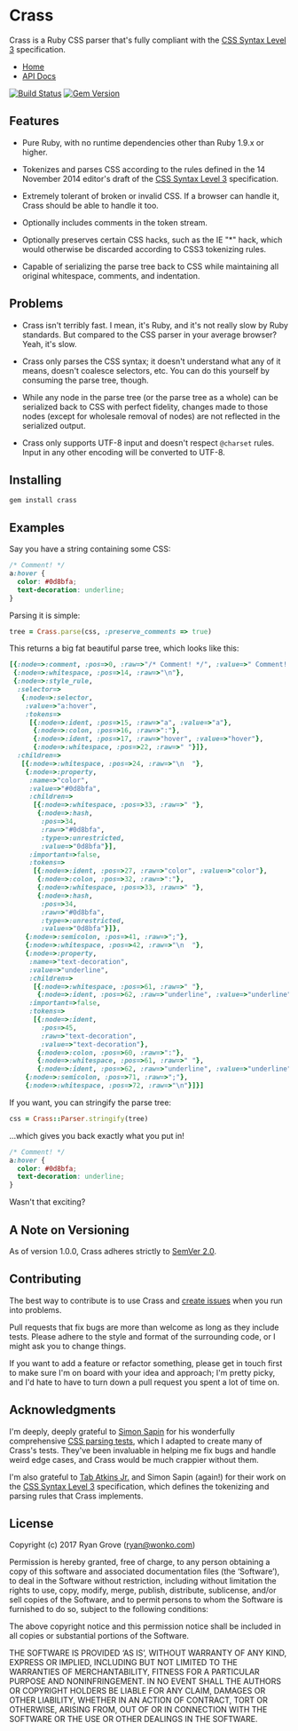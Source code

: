 Crass
=====

Crass is a Ruby CSS parser that's fully compliant with the
[CSS Syntax Level 3][css] specification.

* [Home](https://github.com/rgrove/crass/)
* [API Docs](http://rubydoc.info/github/rgrove/crass/master)

[![Build Status](https://travis-ci.org/rgrove/crass.svg?branch=master)](https://travis-ci.org/rgrove/crass)
[![Gem Version](https://badge.fury.io/rb/crass.svg)](http://badge.fury.io/rb/crass)

Features
--------

* Pure Ruby, with no runtime dependencies other than Ruby 1.9.x or higher.

* Tokenizes and parses CSS according to the rules defined in the 14 November
  2014 editor's draft of the [CSS Syntax Level 3][css] specification.

* Extremely tolerant of broken or invalid CSS. If a browser can handle it, Crass
  should be able to handle it too.

* Optionally includes comments in the token stream.

* Optionally preserves certain CSS hacks, such as the IE "*" hack, which would
  otherwise be discarded according to CSS3 tokenizing rules.

* Capable of serializing the parse tree back to CSS while maintaining all
  original whitespace, comments, and indentation.

[css]: http://dev.w3.org/csswg/css-syntax/

Problems
--------

* Crass isn't terribly fast. I mean, it's Ruby, and it's not really slow by Ruby
  standards. But compared to the CSS parser in your average browser? Yeah, it's
  slow.

* Crass only parses the CSS syntax; it doesn't understand what any of it means,
  doesn't coalesce selectors, etc. You can do this yourself by consuming the
  parse tree, though.

* While any node in the parse tree (or the parse tree as a whole) can be
  serialized back to CSS with perfect fidelity, changes made to those nodes
  (except for wholesale removal of nodes) are not reflected in the serialized
  output.

* Crass only supports UTF-8 input and doesn't respect `@charset` rules. Input in
  any other encoding will be converted to UTF-8.

Installing
----------

```
gem install crass
```

Examples
--------

Say you have a string containing some CSS:

```css
/* Comment! */
a:hover {
  color: #0d8bfa;
  text-decoration: underline;
}
```

Parsing it is simple:

```ruby
tree = Crass.parse(css, :preserve_comments => true)
```

This returns a big fat beautiful parse tree, which looks like this:

```ruby
[{:node=>:comment, :pos=>0, :raw=>"/* Comment! */", :value=>" Comment! "},
 {:node=>:whitespace, :pos=>14, :raw=>"\n"},
 {:node=>:style_rule,
  :selector=>
   {:node=>:selector,
    :value=>"a:hover",
    :tokens=>
     [{:node=>:ident, :pos=>15, :raw=>"a", :value=>"a"},
      {:node=>:colon, :pos=>16, :raw=>":"},
      {:node=>:ident, :pos=>17, :raw=>"hover", :value=>"hover"},
      {:node=>:whitespace, :pos=>22, :raw=>" "}]},
  :children=>
   [{:node=>:whitespace, :pos=>24, :raw=>"\n  "},
    {:node=>:property,
     :name=>"color",
     :value=>"#0d8bfa",
     :children=>
      [{:node=>:whitespace, :pos=>33, :raw=>" "},
       {:node=>:hash,
        :pos=>34,
        :raw=>"#0d8bfa",
        :type=>:unrestricted,
        :value=>"0d8bfa"}],
     :important=>false,
     :tokens=>
      [{:node=>:ident, :pos=>27, :raw=>"color", :value=>"color"},
       {:node=>:colon, :pos=>32, :raw=>":"},
       {:node=>:whitespace, :pos=>33, :raw=>" "},
       {:node=>:hash,
        :pos=>34,
        :raw=>"#0d8bfa",
        :type=>:unrestricted,
        :value=>"0d8bfa"}]},
    {:node=>:semicolon, :pos=>41, :raw=>";"},
    {:node=>:whitespace, :pos=>42, :raw=>"\n  "},
    {:node=>:property,
     :name=>"text-decoration",
     :value=>"underline",
     :children=>
      [{:node=>:whitespace, :pos=>61, :raw=>" "},
       {:node=>:ident, :pos=>62, :raw=>"underline", :value=>"underline"}],
     :important=>false,
     :tokens=>
      [{:node=>:ident,
        :pos=>45,
        :raw=>"text-decoration",
        :value=>"text-decoration"},
       {:node=>:colon, :pos=>60, :raw=>":"},
       {:node=>:whitespace, :pos=>61, :raw=>" "},
       {:node=>:ident, :pos=>62, :raw=>"underline", :value=>"underline"}]},
    {:node=>:semicolon, :pos=>71, :raw=>";"},
    {:node=>:whitespace, :pos=>72, :raw=>"\n"}]}]
```

If you want, you can stringify the parse tree:

```ruby
css = Crass::Parser.stringify(tree)
```

...which gives you back exactly what you put in!

```css
/* Comment! */
a:hover {
  color: #0d8bfa;
  text-decoration: underline;
}
```

Wasn't that exciting?

A Note on Versioning
--------------------

As of version 1.0.0, Crass adheres strictly to [SemVer 2.0][semver].

[semver]:http://semver.org/spec/v2.0.0.html

Contributing
------------

The best way to contribute is to use Crass and [create issues][issue] when you
run into problems.

Pull requests that fix bugs are more than welcome as long as they include tests.
Please adhere to the style and format of the surrounding code, or I might ask
you to change things.

If you want to add a feature or refactor something, please get in touch first to
make sure I'm on board with your idea and approach; I'm pretty picky, and I'd
hate to have to turn down a pull request you spent a lot of time on.

[issue]: https://github.com/rgrove/crass/issues/new

Acknowledgments
---------------

I'm deeply, deeply grateful to [Simon Sapin][simon] for his wonderfully
comprehensive [CSS parsing tests][css-tests], which I adapted to create many of
Crass's tests. They've been invaluable in helping me fix bugs and handle weird
edge cases, and Crass would be much crappier without them.

I'm also grateful to [Tab Atkins Jr.][tab] and Simon Sapin (again!) for their
work on the [CSS Syntax Level 3][spec] specification, which defines the
tokenizing and parsing rules that Crass implements.

[css-tests]:https://github.com/SimonSapin/css-parsing-tests/
[simon]:http://exyr.org/about/
[spec]:http://www.w3.org/TR/css-syntax-3/
[tab]:http://www.xanthir.com/contact/

License
-------

Copyright (c) 2017 Ryan Grove (ryan@wonko.com)

Permission is hereby granted, free of charge, to any person obtaining a copy of
this software and associated documentation files (the ‘Software’), to deal in
the Software without restriction, including without limitation the rights to
use, copy, modify, merge, publish, distribute, sublicense, and/or sell copies of
the Software, and to permit persons to whom the Software is furnished to do so,
subject to the following conditions:

The above copyright notice and this permission notice shall be included in all
copies or substantial portions of the Software.

THE SOFTWARE IS PROVIDED ‘AS IS’, WITHOUT WARRANTY OF ANY KIND, EXPRESS OR
IMPLIED, INCLUDING BUT NOT LIMITED TO THE WARRANTIES OF MERCHANTABILITY, FITNESS
FOR A PARTICULAR PURPOSE AND NONINFRINGEMENT. IN NO EVENT SHALL THE AUTHORS OR
COPYRIGHT HOLDERS BE LIABLE FOR ANY CLAIM, DAMAGES OR OTHER LIABILITY, WHETHER
IN AN ACTION OF CONTRACT, TORT OR OTHERWISE, ARISING FROM, OUT OF OR IN
CONNECTION WITH THE SOFTWARE OR THE USE OR OTHER DEALINGS IN THE SOFTWARE.
